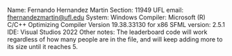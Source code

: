 Name: Fernando Hernandez Martin
Section: 11949
UFL email: fhernandezmartin@ufl.edu
System: Windows
Compiler: Microsoft (R) C/C++ Optimizing Compiler Version 19.38.33130 for x86
SFML version: 2.5.1
IDE: Visual Studios 2022
Other notes: The leaderboard code will work regardless of how many people are in the file, and will keep adding more to its size until it reaches 5.